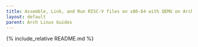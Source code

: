 ```yaml
---
title: Assemble, Link, and Run RISC-V files on x86-64 with QEMU on Arch Linux
layout: default
parent: Arch Linux Guides
---
```


{% include_relative README.md %}
